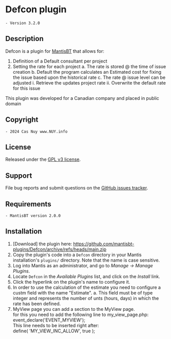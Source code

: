 
# 	Defcon plugin
	
	- Version 3.2.0

## Description

Defcon is a plugin for [MantisBT](http://mantisbt.org) that allows for:
1. Definition of a Default consultant per project
2. Setting the rate for each project
	a. The rate is stored @ the time of issue creation
	b. Default the program calculates an Estimated cost for fixing the issue based upon the historical rate
	c. The rate @ issue level can be adjusted
		i.	Retrieve the updates project rate
		ii.	Overwrite the default rate for this issue


This plugin was developed for a Canadian company and placed in public domain 

## Copyright

	- 2024 Cas Nuy www.NUY.info
	
## License                                                                                    

Released under the [GPL v3 license](http://opensource.org/licenses/GPL-3.0).

## Support

File bug reports and submit questions on the
[GitHub issues tracker](http://github.com/mantisbt-plugins/Defcon/issues).

## Requirements
	- MantisBT version 2.0.0


## Installation

1. [Download] the plugin here: https://github.com/mantisbt-plugins/Defcon/archive/refs/heads/main.zip
2. Copy the plugin's code into a `Defcon` directory in your Mantis 
   installation's `plugins/` directory. Note that the name is case sensitive.
3. Log into Mantis as an administrator, and go to _Manage -> Manage Plugins_.
4. Locate `Defcon` in the _Available Plugins_ list, and click
   on the _Install_ link.
5. Click the hyperlink on the plugin's name to configure it.
6. In order to use the calculation of the estimate you need to configure a custm field with the name "Estimate".
	a. This field must be of type integer and represents the number of unts (hours, days) in which the rate has been defined.
7. MyView page
	you can add a section to the MyView page.<br>
	for this you need to add the following line to my_view_page.php:<br>
	event_declare('EVENT_MYVIEW');<br>
	This line needs to be inserted right after:<br>
	define( 'MY_VIEW_INC_ALLOW', true );
	